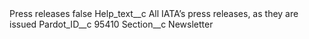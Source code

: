 <?xml version="1.0" encoding="UTF-8"?>
<CustomMetadata xmlns="http://soap.sforce.com/2006/04/metadata" xmlns:xsi="http://www.w3.org/2001/XMLSchema-instance" xmlns:xsd="http://www.w3.org/2001/XMLSchema">
    <label>Press releases</label>
    <protected>false</protected>
    <values>
        <field>Help_text__c</field>
        <value xsi:type="xsd:string">All IATA’s press releases, as they are issued</value>
    </values>
    <values>
        <field>Pardot_ID__c</field>
        <value xsi:type="xsd:string">95410</value>
    </values>
    <values>
        <field>Section__c</field>
        <value xsi:type="xsd:string">Newsletter</value>
    </values>
</CustomMetadata>
